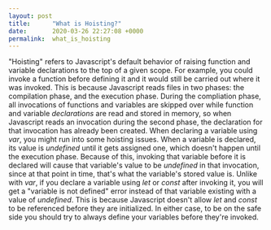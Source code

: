 ```yaml
---
layout: post
title:      "What is Hoisting?"
date:       2020-03-26 22:27:08 +0000
permalink:  what_is_hoisting
---
```



"Hoisting" refers to Javascript's default behavior of raising function and variable declarations to the top of a given scope. For example, you could invoke a function before defining it and it would still be carried out where it was invoked. This is because Javascript reads files in two phases: the compilation phase, and the execution phase. During the compliation phase, all invocations of functions and variables are skipped over while function and variable *declarations* are read and stored in memory, so when Javascript reads an invocation during the second phase, the declaration for that invocation has already been created. When declaring a variable using *var*, you might run into some hoisting issues. When a variable is declared, its value is *undefined* until it gets assigned one, which doesn't happen until the execution phase. Because of this, invoking that variable before it is declared will cause that variable's value to be *undefined* in that invocation, since at that point in time, that's what the variable's stored value is. Unlike with *var*, if you declare a variable using *let* or *const* after invoking it, you will get a "variable is not defined" error instead of that variable existing with a value of *undefined*. This is because Javascript doesn't allow *let* and *const* to be referenced before they are initialized. In either case, to be on the safe side you should try to always define your variables before they're invoked.
